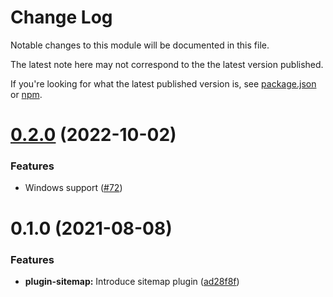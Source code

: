 # Change Log

Notable changes to this module will be documented in this file.

The latest note here may not correspond to the the latest version published.

If you're looking for what the latest published version is, see [package.json](./package.json)
or [npm](https://www.npmjs.com/package/@prpl/plugin-sitemap).

# [0.2.0](https://github.com/tyhopp/prpl/compare/@prpl/core@0.3.5...@prpl/core@0.4.0) (2022-10-02)

### Features

* Windows support ([#72](https://github.com/tyhopp/prpl/pull/72))

# 0.1.0 (2021-08-08)

### Features

* **plugin-sitemap:** Introduce sitemap plugin ([ad28f8f](https://github.com/tyhopp/prpl/commit/ad28f8fa2ad7882fd328a41fcc2757b70599a565))

